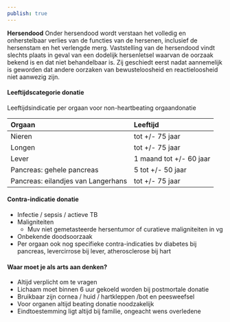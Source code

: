```yaml
---
publish: true
---
```

**Hersendood**
Onder hersendood wordt verstaan het volledig en onherstelbaar verlies van de functies van de hersenen, inclusief de hersenstam en het verlengde merg. Vaststelling van de hersendood vindt slechts plaats in geval van een dodelijk hersenletsel waarvan de oorzaak bekend is en dat niet behandelbaar is. Zij geschiedt eerst nadat aannemelijk is geworden dat andere oorzaken van bewusteloosheid en reactieloosheid niet aanwezig zijn.


#### Leeftijdscategorie donatie

Leeftijdsindicatie per orgaan voor non-heartbeating orgaandonatie

| Orgaan                             | Leeftijd                |
|:---------------------------------- |:----------------------- |
| Nieren                             | tot +/- 75 jaar         |
| Longen                             | tot +/- 75 jaar         |
| Lever                              | 1 maand tot +/- 60 jaar |
| Pancreas: gehele pancreas          | 5 tot +/- 50 jaar       | 
| Pancreas: eilandjes van Langerhans | tot +/- 75 jaar                        |

#### Contra-indicatie donatie

- Infectie / sepsis / actieve TB
- Maligniteiten
	- Muv niet gemetasteerde hersentumor of curatieve maligniteiten in vg
- Onbekende doodsoorzaak
- Per orgaan ook nog specifieke contra-indicaties bv diabetes bij pancreas, levercirrose bij lever, atherosclerose bij hart

#### Waar moet je als arts aan denken?

- Altijd verplicht om te vragen
- Lichaam moet binnen 6 uur gekoeld worden bij postmortale donatie
- Bruikbaar zijn cornea / huid / hartkleppen /bot en peesweefsel
- Voor organen altijd beating donatie noodzakelijk
- Eindtoestemming ligt altijd bij familie, ongeacht wens overledene
